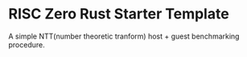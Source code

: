 # RISC Zero Rust Starter Template

A simple NTT(number theoretic tranform) host + guest benchmarking procedure.
